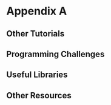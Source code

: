 # Appendix A

## Other Tutorials

## Programming Challenges

## Useful Libraries

## Other Resources

